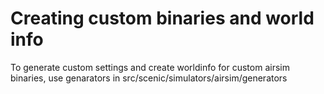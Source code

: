 # Creating custom binaries and world info
To generate custom settings and create worldinfo for custom airsim binaries, use genarators in src/scenic/simulators/airsim/generators